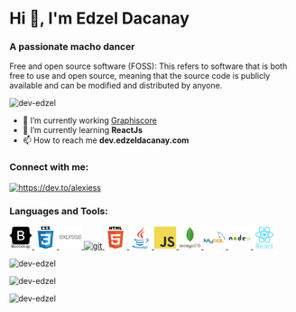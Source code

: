 <h1>Hi 👋, I'm Edzel Dacanay</h1>
<h3>A passionate macho dancer</h3>

<p>Free and open source software (FOSS): This refers to software that is both free to use and open source, meaning that the source code is publicly available and can be modified and distributed by anyone.</p>
<p align="left"> <img src="https://komarev.com/ghpvc/?username=dev-edzel&label=Profile%20views&color=0e75b6&style=flat" alt="dev-edzel" /> </p>

- 🔭 I’m currently working <a href="https://graphiscore.cyclic.app/">Graphiscore</a>
- 🌱 I’m currently learning **ReactJs**
- 📫 How to reach me **dev.edzeldacanay.com**
<h3 align="left">Connect with me:</h3>
<p align="left">
<a href="https://dev.to/https://dev.to/alexiess" target="blank"><img align="center" src="https://raw.githubusercontent.com/rahuldkjain/github-profile-readme-generator/master/src/images/icons/Social/devto.svg" alt="https://dev.to/alexiess" height="30" width="40" /></a>
</p>

<h3 align="left">Languages and Tools:</h3>
<p align="left"> <a href="https://getbootstrap.com" target="_blank" rel="noreferrer"> <img src="https://raw.githubusercontent.com/devicons/devicon/master/icons/bootstrap/bootstrap-plain-wordmark.svg" alt="bootstrap" width="40" height="40"/> </a> <a href="https://www.w3schools.com/css/" target="_blank" rel="noreferrer"> <img src="https://raw.githubusercontent.com/devicons/devicon/master/icons/css3/css3-original-wordmark.svg" alt="css3" width="40" height="40"/> </a> <a href="https://expressjs.com" target="_blank" rel="noreferrer"> <img src="https://raw.githubusercontent.com/devicons/devicon/master/icons/express/express-original-wordmark.svg" alt="express" width="40" height="40"/> </a> <a href="https://git-scm.com/" target="_blank" rel="noreferrer"> <img src="https://www.vectorlogo.zone/logos/git-scm/git-scm-icon.svg" alt="git" width="40" height="40"/> </a> <a href="https://www.w3.org/html/" target="_blank" rel="noreferrer"> <img src="https://raw.githubusercontent.com/devicons/devicon/master/icons/html5/html5-original-wordmark.svg" alt="html5" width="40" height="40"/> </a> <a href="https://www.java.com" target="_blank" rel="noreferrer"> <img src="https://raw.githubusercontent.com/devicons/devicon/master/icons/java/java-original.svg" alt="java" width="40" height="40"/> </a> <a href="https://developer.mozilla.org/en-US/docs/Web/JavaScript" target="_blank" rel="noreferrer"> <img src="https://raw.githubusercontent.com/devicons/devicon/master/icons/javascript/javascript-original.svg" alt="javascript" width="40" height="40"/> </a> <a href="https://www.mongodb.com/" target="_blank" rel="noreferrer"> <img src="https://raw.githubusercontent.com/devicons/devicon/master/icons/mongodb/mongodb-original-wordmark.svg" alt="mongodb" width="40" height="40"/> </a> <a href="https://www.mysql.com/" target="_blank" rel="noreferrer"> <img src="https://raw.githubusercontent.com/devicons/devicon/master/icons/mysql/mysql-original-wordmark.svg" alt="mysql" width="40" height="40"/> </a> <a href="https://nodejs.org" target="_blank" rel="noreferrer"> <img src="https://raw.githubusercontent.com/devicons/devicon/master/icons/nodejs/nodejs-original-wordmark.svg" alt="nodejs" width="40" height="40"/> </a> <a href="https://reactjs.org/" target="_blank" rel="noreferrer"> <img src="https://raw.githubusercontent.com/devicons/devicon/master/icons/react/react-original-wordmark.svg" alt="react" width="40" height="40"/> </a> </p>

<p> <img src="https://github-readme-stats.vercel.app/api?username=dev-edzel&show_icons=true&theme=transparent" alt="dev-edzel" /> </p>

<p>
<img src="https://github-readme-stats.vercel.app/api/top-langs/?username=dev-edzel&layout=compact&theme=transparent" alt="dev-edzel" />
</p>

<p><img src="https://github-readme-streak-stats.herokuapp.com/?user=dev-edzel&theme=transparent" alt="dev-edzel" /></p>
